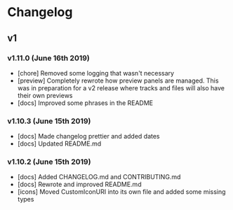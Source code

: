 # Changelog

## v1

### v1.11.0 (June 16th 2019)

- [chore] Removed some logging that wasn't necessary
- [preview] Completely rewrote how preview panels are managed. This was in preparation for a v2 release where tracks and files will also have their own previews
- [docs] Improved some phrases in the README

### v1.10.3 (June 15th 2019)

- [docs] Made changelog prettier and added dates
- [docs] Updated README.md

### v1.10.2 (June 15th 2019)

- [docs] Added CHANGELOG.md and CONTRIBUTING.md
- [docs] Rewrote and improved README.md
- [icons] Moved CustomIconURI into its own file and added some missing types
